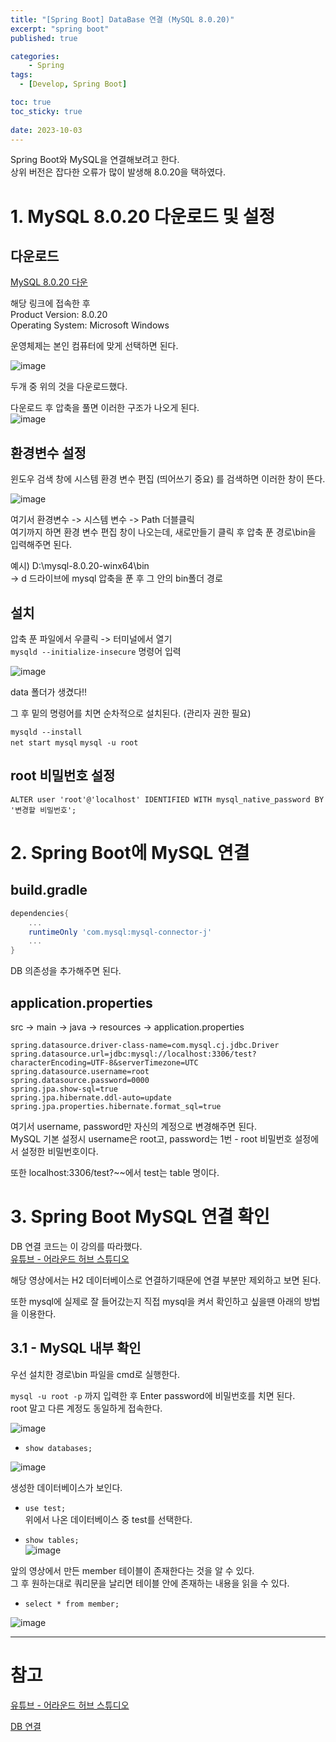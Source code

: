 ```yaml
---
title: "[Spring Boot] DataBase 연결 (MySQL 8.0.20)"
excerpt: "spring boot"
published: true

categories:
    - Spring
tags:
  - [Develop, Spring Boot]

toc: true
toc_sticky: true
   
date: 2023-10-03
---
```


Spring Boot와 MySQL을 연결해보려고 한다.  
상위 버전은 잡다한 오류가 많이 발생해 8.0.20을 택하였다.  
# 1. MySQL 8.0.20 다운로드 및 설정

## 다운로드

[MySQL 8.0.20 다운](https://downloads.mysql.com/archives/community/)

해당 링크에 접속한 후  
Product Version: 8.0.20  
Operating System: Microsoft Windows  

운영체제는 본인 컴퓨터에 맞게 선택하면 된다. 

![image](https://github.com/ssoxong/ssoxong.github.io/assets/112956015/6204b6d7-8a7c-4e41-bb15-9582300a96d5)

두개 중 위의 것을 다운로드했다.


다운로드 후 압축을 풀면 이러한 구조가 나오게 된다.   
![image](https://github.com/ssoxong/ssoxong.github.io/assets/112956015/60fc38d7-ee5e-4e86-82bb-9336567ead02)


## 환경변수 설정
윈도우 검색 창에 시스템 환경 변수 편집 (띄어쓰기 중요) 를 검색하면 이러한 창이 뜬다.  

![image](https://github.com/ssoxong/ssoxong.github.io/assets/112956015/e697c29c-1733-4c83-8f8a-d8a34559db33)
 

여기서 환경변수 -> 시스템 변수 -> Path 더블클릭  
여기까지 하면 환경 변수 편집 창이 나오는데, 새로만들기 클릭 후 압축 푼 경로\bin을 입력해주면 된다.  

예시) D:\mysql-8.0.20-winx64\bin  
-> d 드라이브에 mysql 압축을 푼 후 그 안의 bin폴더 경로

## 설치
압축 푼 파일에서 우클릭 -> 터미널에서 열기  
`mysqld --initialize-insecure` 명령어 입력  

![image](https://github.com/ssoxong/ssoxong.github.io/assets/112956015/bd8e9fa5-3baf-4a13-96fd-185708a092b8)

data 폴더가 생겼다!!  

그 후 밑의 명령어를 치면 순차적으로 설치된다. (관리자 권한 필요)

`mysqld --install`  
`net start mysql`
`mysql -u root`

## root 비밀번호 설정
`ALTER user 'root'@'localhost' IDENTIFIED WITH mysql_native_password BY '변경할 비밀번호';`

# 2. Spring Boot에 MySQL 연결

## build.gradle  

```gradle
dependencies{
    ...
    runtimeOnly 'com.mysql:mysql-connector-j'
    ...
}
```
DB 의존성을 추가해주면 된다.

## application.properties
src -> main -> java -> resources -> application.properties  

```properties
spring.datasource.driver-class-name=com.mysql.cj.jdbc.Driver
spring.datasource.url=jdbc:mysql://localhost:3306/test?characterEncoding=UTF-8&serverTimezone=UTC
spring.datasource.username=root
spring.datasource.password=0000
spring.jpa.show-sql=true
spring.jpa.hibernate.ddl-auto=update
spring.jpa.properties.hibernate.format_sql=true
```

여기서 username, password만 자신의 계정으로 변경해주면 된다.  
MySQL 기본 설정시 username은 root고, password는 1번 - root 비밀번호 설정에서 설정한 비밀번호이다.

또한 localhost:3306/test?~~에서 test는 table 명이다. 

# 3. Spring Boot MySQL 연결 확인

DB 연결 코드는 이 강의를 따라했다.  
[유튜브 - 어라운드 허브 스튜디오](https://www.youtube.com/watch?v=AalcVuKwBUM&t=1724s)  

해당 영상에서는 H2 데이터베이스로 연결하기때문에 연결 부분만 제외하고 보면 된다.

또한 mysql에 실제로 잘 들어갔는지 직접 mysql을 켜서 확인하고 싶을땐 아래의 방법을 이용한다.

## 3.1 - MySQL 내부 확인
우선 설치한 경로\bin 파일을 cmd로 실행한다.  

`mysql -u root -p` 까지 입력한 후 Enter password에 비밀번호를 치면 된다.  
root 말고 다른 계정도 동일하게 접속한다.

![image](https://github.com/ssoxong/ssoxong.github.io/assets/112956015/af3f2657-f852-4d0c-9bbe-077e1efc5cc7)

- `show databases;`  

![image](https://github.com/ssoxong/ssoxong.github.io/assets/112956015/50dec816-5d79-4bfd-9b4d-13423ea7178f)  

생성한 데이터베이스가 보인다. 

- `use test;`  
위에서 나온 데이터베이스 중 test를 선택한다.

- `show tables;`  
![image](https://github.com/ssoxong/ssoxong.github.io/assets/112956015/1f1fa5d8-99f5-460a-bf6c-74e20b46ce24)


앞의 영상에서 만든 member 테이블이 존재한다는 것을 알 수 있다.  
그 후 원하는대로 쿼리문을 날리면 테이블 안에 존재하는 내용을 읽을 수 있다.

- `select * from member;`  

![image](https://github.com/ssoxong/ssoxong.github.io/assets/112956015/db2cc455-3ad8-483b-8694-6f1073e66fdf)



---

# 참고
[유튜브 - 어라운드 허브 스튜디오](https://www.youtube.com/watch?v=AalcVuKwBUM&t=1724s)

[DB 연결](https://raku-dev.tistory.com/2)